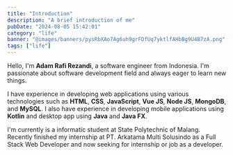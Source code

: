 ```yaml
---
title: "Introduction"
description: "A brief introduction of me"
pubDate: "2024-08-05 15:42:01"
category: "life"
banner: "@images/banners/pysRbXAo7Ag6uh9grFDfUq7yktlfAHbBg9U4B7zA.png"
tags: ["life"]
---
```


Hello, I'm **Adam Rafi Rezandi**, a software engineer from Indonesia. I'm passionate about software development field and always eager to learn new things.

I have experience in developing web applications using various technologies such as **HTML**, **CSS**, **JavaScript**, **Vue JS**, **Node JS**, **MongoDB**, and **MySQL**. I also have experience in developing mobile applications using **Kotlin** and desktop app using **Java** and **Java FX**.

I'm currently is a informatic student at State Polytechnic of Malang. Recently finished my internship at PT. Arkatama Multi Solusindo as a Full Stack Web Developer and now seeking for internship or job as a developer.
